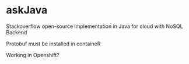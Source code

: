 askJava
=======

Stackoverflow open-source implementation in Java for cloud with NoSQL Backend

Protobuf must be installed in containeR

Working in Openshift?
